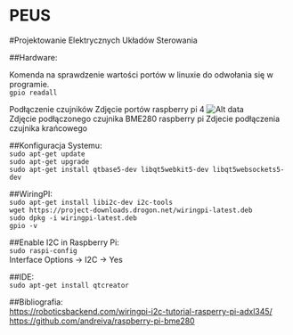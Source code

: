 # PEUS
#Projektowanie Elektrycznych Układów Sterowania

##Hardware:

Komenda na sprawdzenie wartości portów w linuxie do odwołania się w programie.  
```gpio readall```  

Podłączenie czujników
Zdjęcie portów raspberry pi 4
![Alt data](./Images/Zdjecie_portow_raspberry_PI_4.png)  
Zdjęcie podłączonego czujnika BME280 raspberry pi
Zdjecie podłączenia czujnika krańcowego

##Konfiguracja Systemu:  
```sudo apt-get update```  
```sudo apt-get upgrade```  
```sudo apt-get install qtbase5-dev libqt5webkit5-dev libqt5websockets5-dev```    

##WiringPI:    
```sudo apt-get install libi2c-dev i2c-tools```    
```wget https://project-downloads.drogon.net/wiringpi-latest.deb```    
```sudo dpkg -i wiringpi-latest.deb```  
```gpio -v```  

##Enable I2C in Raspberry Pi:   
```sudo raspi-config```    
Interface Options -> I2C -> Yes    
 
##IDE:  
```sudo apt-get install qtcreator```  

##Bibliografia:  
https://roboticsbackend.com/wiringpi-i2c-tutorial-rasperry-pi-adxl345/  
https://github.com/andreiva/raspberry-pi-bme280  
